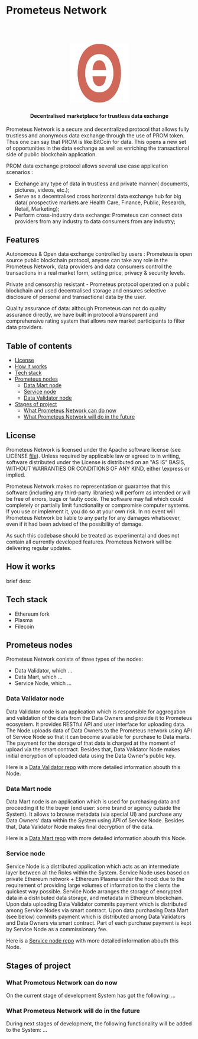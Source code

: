 # Prometeus Network

<h1 align="center">
  <br>
  <img src="https://github.com/Prometeus-Network/prometeus/blob/master/docs/diagrams/prom_logo.png" alt="Prometeus" width="160">
</h1>

<h4 align="center"> Decentralised marketplace for trustless data exchange</h4>

Prometeus Network is a secure and decentralized protocol that allows fully trustless and anonymous data exchange through the use of PROM token. Thus one can say that PROM is like BitCoin for data. This opens a new set of opportunities in the data exchange as well as enriching the transactional side of public blockchain application. 

PROM data exchange protocol allows several use case application scenarios : 
- Exchange any type of data in trustless and private manner( documents, pictures, videos, etc.);
- Serve as a decentralised cross horizontal data exchange hub for big data( prospective markets are Health Care, Finance, Public, Research, Retail, Marketing);
- Perform cross-industry data exchange: Prometeus can connect data providers from any industry to data consumers from any industry;

## Features
Autonomous & Open data exchange controlled by users : Prometeus is open source public blockchain protocol, anyone can take any role in the Prometeus Network, data providers and data consumers control the transactions in a real market form, setting price, privacy & security levels.

Private and censorship resistant - Prometeus protocol operated on a public blockchain and used decentralised storage and ensures selective disclosure of personal and transactional data by the user. 

Quality assurance of data: although Prometeus can not do quality assurance directly, we have built in protocol a transparent and comprehensive rating system that allows new market participants to filter data providers. 

## Table of contents

- [License](#license)
- [How it works](#how-it-works)
- [Tech stack](#tech-stack)
- [Prometeus nodes](#prometeus-nodes)
    - [Data Mart node](#data-mart-node)
    - [Service node](#service-node)
    - [Data Validator node](#data-validator-node)
- [Stages of project](#stages-of-project)
    - [What Prometeus Network can do now](#what-prometeus-network-can-do-now)
    - [What Prometeus Network will do in the future](#what-prometeus-network-will-do-in-the-future)

## License

Prometeus Network is licensed under the Apache software license (see LICENSE [file](https://github.com/Prometeus-Network/prometeus/blob/master/LICENSE)). Unless required by applicable law or agreed to in writing, software distributed under the License is distributed on an "AS IS" BASIS, WITHOUT WARRANTIES OR CONDITIONS OF ANY KIND, either \express or implied.

Prometeus Network makes no representation or guarantee that this software (including any third-party libraries) will perform as intended or will be free of errors, bugs or faulty code. The software may fail which could completely or partially limit functionality or compromise computer systems. If you use or implement it, you do so at your own risk. In no event will Prometeus Network be liable to any party for any damages whatsoever, even if it had been advised of the possibility of damage.

As such this codebase should be treated as experimental and does not contain all currently developed features. Prometeus Network will be delivering regular updates.

## How it works

brief desc

## Tech stack

- Ethereum fork
- Plasma
- Filecoin

## Prometeus nodes

Prometeus Network conists of three types of the nodes:
- Data Validator, which ...
- Data Mart, which ...
- Service Node, which ...

### Data Validator node 

Data Validator node is an application which is responsible for aggregation and validation of the data from the Data Owners and provide it to Prometeus ecosystem. It provides RESTful API  and user interface for uploading data. The Node uploads data of Data Owners to the Prometeus network using API of Service Node so that it can become available for purchase to Data marts. The payment for the storage of that data is charged at the moment of upload via the smart contract. Besides that, Data Validator Node makes initial encryption of uploaded data using the Data Owner's public key.

Here is a [Data Validator repo](https://github.com/Prometeus-Network/data-validator-node) with more detailed information abouth this Node.

### Data Mart node 

Data Mart node is an application which is used for purchasing data and proceeding it to the buyer (end user: some brand or agency outside the System). It allows to browse metadata (via special UI) and purchase any Data Owners’ data within the System using API of Service Node. Besides that, Data Validator Node makes final decryption of the data.

Here is a [Data Mart repo](https://github.com/Prometeus-Network/data-mart-node) with more detailed information abouth this Node.

### Service node 

Service Node is a distributed application which acts as an intermediate layer between all the Roles within the System. Service Node uses based on private Ethereum network + Ethereum Plasma under the hood: due to the requirement of providing large volumes of information to the clients the quickest way possible. Service Node arranges the storage of encrypted data in a distributed data storage, and metadata in Ethereum blockchain. Upon data uploading Data Validator commits payment which is distributed among Service Nodes via smart contract. Upon data purchasing Data Mart (see below) commits payment which is distributed among Data Validators and Data Owners via smart contract. Part of each purchase payment is kept by Service Node as a commissionary fee.

Here is a [Service node repo](https://github.com/Prometeus-Network/service-node_net) with more detailed information abouth this Node.

## Stages of project

### What Prometeus Network can do now

On the current stage of development System has got the following:
...

### What Prometeus Network will do in the future

During next stages of development, the following functionality will be added to the System:
...
